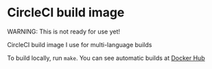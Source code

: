# CircleCI build image

WARNING: This is not ready for use yet!

CircleCI build image I use for multi-language builds

To build locally, run `make`.  You can see automatic builds at
[Docker Hub](https://hub.docker.com/repository/docker/apiology/circleci)
